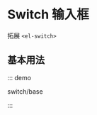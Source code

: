 # Switch 输入框

拓展 `<el-switch>`

## 基本用法

::: demo

switch/base

:::

<script setup lang="ts">
import SwitchBase from 'docs/demo/switch/base.vue'
</script>

<script lang="ts">
export default {
  name: 'ESwitchDemo'
}
</script>